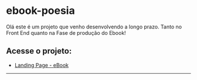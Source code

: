 # ebook-poesia

Olá este é um projeto que venho desenvolvendo a longo prazo. Tanto no Front End quanto na Fase de produção do Ebook!

## Acesse o projeto:

- [Landing Page - eBook](https://amaurycaique.github.io/ebook-poesia/)

____________________________________________________________
